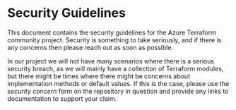 # Security Guidelines

This document contains the security guidelines for the Azure Terraform community project. Security is something to take seriously, and if there is any concerns then please reach out as soon as possible.

In our project we will not have many scenarios where there is a serious security breach, as we will mainly have a collection of Terraform modules, but there might be times where there might be concerns about implementation methods or default values. If this is the case, please use the _security concern_ form on the repository in question and provide any links to documentation to support your claim.
